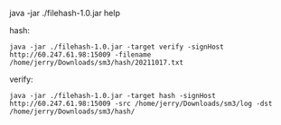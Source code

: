 java -jar ./filehash-1.0.jar help

hash:
```shell
java -jar ./filehash-1.0.jar -target verify -signHost http://60.247.61.98:15009 -filename /home/jerry/Downloads/sm3/hash/20211017.txt
```
 
verify:
```shell
java -jar ./filehash-1.0.jar -target hash -signHost http://60.247.61.98:15009 -src /home/jerry/Downloads/sm3/log -dst /home/jerry/Downloads/sm3/hash/
```
 

